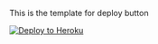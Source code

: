 This is the template for deploy button

[![Deploy to Heroku](https://www.herokucdn.com/deploy/button.png)](https://heroku.com/deploy)
